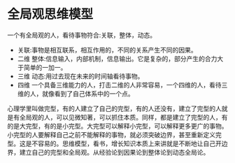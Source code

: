 # 全局观思维模型

一个有全局观的人，看待事物符合:关联，整体，动态。

* 关联:事物是相互联系，相互作用的，不同的关系产生不同的因果。
* 二维 整体:信息输入，内部机制，信息输出。它是复杂的，部分产生的合力大于简单的一加一。
* 三维 动态:用过去现在未来的时间轴看待事物。
* 四维 一个具备三维能力的人，打击二维的人非常容易，一个四维的人，看待三维的人，就像看到了自己体系中的一个点。

心理学里叫做完型，有的人建立了自己的完型，有的人还没有，建立了完型的人就是有全局观的人，可以见微知著，可以抓住本质。同样，都是建立了完型的人，有的是大完型，有的是小完型。大完型可以解释小完型，可以解释更多更广的事物。小完型的人要解释自己之前不能解释的事物，就必须突破边界，甚至重新定义完型。这是不容易的。思维模型，看书，增长知识本质上来讲就是不断地让自己开边界，建立自己的完型和全局观。从经验论到因果论到整体论到动态全局论。
